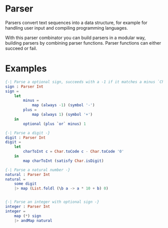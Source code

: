 **Parser**
======

Parsers convert text sequences into a data structure, for example
for handling user input and compiling programming languages.

With this parser combinator you can build parsers in a modular way, building
parsers by combining parser functions. Parser functions can either succeed or
fail.


Examples
======

```elm
{-| Parse a optional sign, succeeds with a -1 if it matches a minus `Char`, otherwise it returns 1 -}
sign : Parser Int
sign =
    let
        minus =
            map (always -1) (symbol '-')
        plus =
            map (always 1) (symbol '+')
    in
        optional (plus `or` minus) 1

{-| Parse a digit -}
digit : Parser Int
digit =
    let
        charToInt c = Char.toCode c - Char.toCode '0'
    in
        map charToInt (satisfy Char.isDigit)

{-| Parse a natural number -}
natural : Parser Int
natural =
    some digit
    |> map (List.foldl (\b a -> a * 10 + b) 0)


{-| Parse an integer with optional sign -}
integer : Parser Int
integer =
    map (*) sign
    |> andMap natural
```
